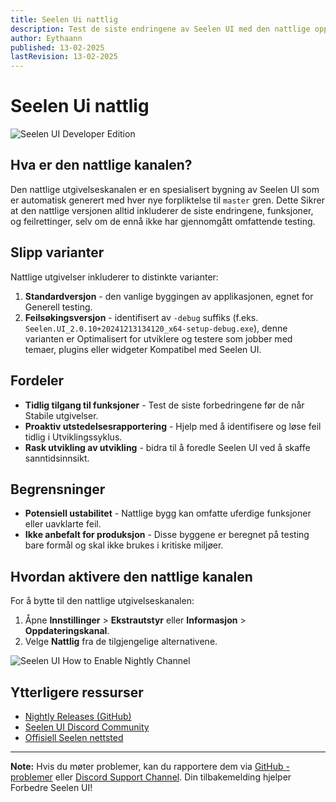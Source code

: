 ```yaml
---
title: Seelen Ui nattlig
description: Test de siste endringene av Seelen UI med den nattlige oppdateringskanalen!
author: Eythaann
published: 13-02-2025
lastRevision: 13-02-2025
---
```


# Seelen Ui nattlig

![Seelen UI Developer Edition](https://github.com/user-attachments/assets/76634b49-7b09-4ef2-9643-e93542309f5d)

## Hva er den nattlige kanalen?

Den nattlige utgivelseskanalen er en spesialisert bygning av Seelen UI som er
automatisk generert med hver nye forpliktelse til `master` gren. Dette Sikrer at
den nattlige versjonen alltid inkluderer de siste endringene, funksjoner, og
feilrettinger, selv om de ennå ikke har gjennomgått omfattende testing.

## Slipp varianter

Nattlige utgivelser inkluderer to distinkte varianter:

1. **Standardversjon** - den vanlige byggingen av applikasjonen, egnet for
   Generell testing.
2. **Feilsøkingsversjon** - identifisert av `-debug` suffiks (f.eks.
   `Seelen.UI_2.0.10+20241213134120_x64-setup-debug.exe`), denne varianten er
   Optimalisert for utviklere og testere som jobber med temaer, plugins eller
   widgeter Kompatibel med Seelen UI.

## Fordeler

- **Tidlig tilgang til funksjoner** - Test de siste forbedringene før de når
  Stabile utgivelser.
- **Proaktiv utstedelsesrapportering** - Hjelp med å identifisere og løse feil
  tidlig i Utviklingssyklus.
- **Rask utvikling av utvikling** - bidra til å foredle Seelen UI ved å skaffe
  sanntidsinnsikt.

## Begrensninger

- **Potensiell ustabilitet** - Nattlige bygg kan omfatte uferdige funksjoner
  eller uavklarte feil.
- **Ikke anbefalt for produksjon** - Disse byggene er beregnet på testing bare
  formål og skal ikke brukes i kritiske miljøer.

## Hvordan aktivere den nattlige kanalen

For å bytte til den nattlige utgivelseskanalen:

1. Åpne **Innstillinger** > **Ekstrautstyr** eller **Informasjon** >
   **Oppdateringskanal**.
2. Velge **Nattlig** fra de tilgjengelige alternativene.

![Seelen UI How to Enable Nightly Channel](https://github.com/user-attachments/assets/ae88aeac-98cc-4424-a9e7-fb59740b694e)

## Ytterligere ressurser

- [Nightly Releases (GitHub)](https://github.com/eythaann/Seelen-UI/releases/tag/nightly)
- [Seelen UI Discord Community](https://discord.gg/ABfASx5ZAJ)
- [Offisiell Seelen nettsted](https://seelen.io)

---

**Note:** Hvis du møter problemer, kan du rapportere dem via
[GitHub -problemer](https://github.com/eythaann/Seelen-UI/issues) eller
[Discord Support Channel](https://discord.gg/ABfASx5ZAJ). Din tilbakemelding
hjelper Forbedre Seelen UI!

